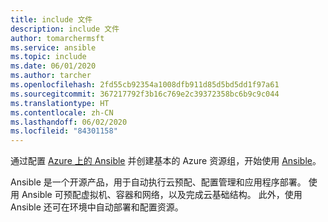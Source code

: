 ```yaml
---
title: include 文件
description: include 文件
author: tomarchermsft
ms.service: ansible
ms.topic: include
ms.date: 06/01/2020
ms.author: tarcher
ms.openlocfilehash: 2fd55cb92354a1008dfb911d85d5bd5dd1f97a61
ms.sourcegitcommit: 367217792f3b16c769e2c39372358bc6b9c9c044
ms.translationtype: HT
ms.contentlocale: zh-CN
ms.lasthandoff: 06/02/2020
ms.locfileid: "84301158"
---
```

通过配置 [Azure 上的 Ansible](https://docs.ansible.com/ansible/2.3/guide_azure.html) 并创建基本的 Azure 资源组，开始使用 [Ansible](https://www.ansible.com/)。

Ansible 是一个开源产品，用于自动执行云预配、配置管理和应用程序部署。 使用 Ansible 可预配虚拟机、容器和网络，以及完成云基础结构。 此外，使用 Ansible 还可在环境中自动部署和配置资源。
